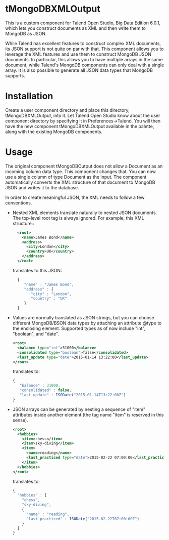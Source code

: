 # tMongoDBXMLOutput

This is a custom component for Talend Open Studio, Big Data Edition
6.0.1, which lets you construct documents as XML and then write them
to MongoDB as JSON.

While Talend has excellent features to construct complex XML
documents, its JSON support is not quite on par with that. This
component allows you to leverage the XML features and use them to
construct MongoDB JSON documents. In particular, this allows you to
have multiple arrays in the same document, while Talend's MongoDB
components can only deal with a single array. It is also possible to
generate all JSON data types that MongoDB supports.

Installation
============

Create a user component directory and place this directory,
tMongoDBXMLOutput, into it.  Let Talend Open Studio know about the
user component directory by specifying it in Preferences->Talend.  You
will then have the new component tMongoDBXMLOutput available in the
palette, along with the existing MongoDB components.

Usage
=====

The original component tMongoDBOutput does not allow a Document as an
incoming column data type.  This component changes that.  You can now
use a single column of type Document as the input.  The component
automatically converts the XML structure of that document to MongoDB
JSON and writes it to the database.

In order to create meaningful JSON, the XML needs to follow a few
conventions.

* Nested XML elements translate naturally to nested JSON documents.
  The top-level root tag is always ignored.  For example, this XML structure::

  ```XML
    <root>
      <name>James Bond</name>
      <address>
        <city>London</city>
        <country>UK</country>
      </address>
    </root>
  ```
  translates to this JSON:
  ```javascript
    {
       "name" : "James Bond",
       "address" : {
          "city" : "London",
          "country" : "UK"
       }
    }
  ```

* Values are normally translated as JSON strings, but you can choose different MongoDB/BSON data types by attaching an attribute @type to the enclosing element.  Supported types as of now include "int", "boolean", and "date".

  ```XML
  <root>
    <balance type="int">31000</balance>
    <consolidated type="boolean">false</consolidated>
    <last_update type="date">2015-01-14 13:22:00</last_update>
  </root>
  ```
  translates to:
  ```javascript
  {
     "balance" : 31000,
     "consolidated" : false,
     "last_update" : ISODate("2015-01-14T13:22:00Z")
  }
  ```
  
* JSON arrays can be generated by nesting a sequence of "item" attributes inside another element (the tag name "item" is reserved in this sense).
  ```XML
  <root>
    <hobbies>
      <item>chess</item>
      <item>sky-diving</item>
      <item>
        <name>reading</name>
        <last_practiced type="date">2015-02-22 07:00:00</last_practiced>
      </item>
    </hobbies>
  </root>
  ```
  translates to:
  ```javascript
  {
    "hobbies" : [ 
      "chess",
      "sky-diving",
      {
        "name" : "reading",
        "last_practiced" : ISODate("2015-02-22T07:00:00Z")
      }
    ]
  }
